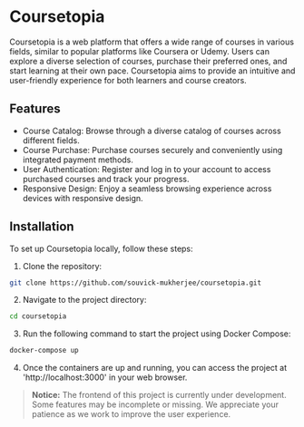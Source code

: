 # Coursetopia
Coursetopia is a web platform that offers a wide range of courses in various fields, similar to popular platforms like Coursera or Udemy. Users can explore a diverse selection of courses, purchase their preferred ones, and start learning at their own pace. Coursetopia aims to provide an intuitive and user-friendly experience for both learners and course creators.

## Features
- Course Catalog: Browse through a diverse catalog of courses across different fields.
- Course Purchase: Purchase courses securely and conveniently using integrated payment methods.
- User Authentication: Register and log in to your account to access purchased courses and track your progress.
- Responsive Design: Enjoy a seamless browsing experience across devices with responsive design.
## Installation
To set up Coursetopia locally, follow these steps:  
1. Clone the repository:  
```bash
git clone https://github.com/souvick-mukherjee/coursetopia.git
```
2. Navigate to the project directory:
```bash
cd coursetopia
```
3. Run the following command to start the project using Docker Compose:
```bash
docker-compose up
```
4. Once the containers are up and running, you can access the project at 'http://localhost:3000' in your web browser.

> **Notice:** The frontend of this project is currently under development. Some features may be incomplete or missing. We appreciate your patience as we work to improve the user experience.  
